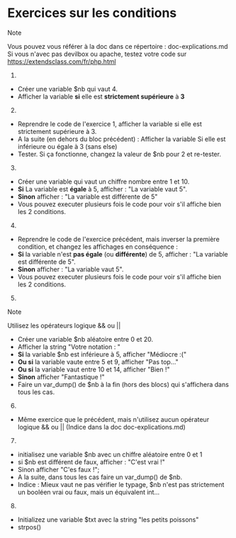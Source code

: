 # Exercices sur les conditions
> [!NOTE]
> Vous pouvez vous référer à la doc dans ce répertoire : doc-explications.md
> Si vous n'avec pas devilbox ou apache, testez votre code sur https://extendsclass.com/fr/php.html

1)
- Créer une variable $nb qui vaut 4.
- Afficher la variable **si** elle est **strictement supérieure** à **3**

2)
- Reprendre le code de l'exercice 1, afficher la variable si elle est strictement supérieure à 3.
- A la suite (en dehors du bloc précédent) : Afficher la variable Si elle est inférieure ou égale à 3 (sans else)
- Tester. Si ça fonctionne, changez la valeur de $nb pour 2 et re-tester.

3)
- Créer une variable qui vaut un chiffre nombre entre 1 et 10.
- **Si** La variable est **égale** à 5, afficher : "La variable vaut 5".
- **Sinon** afficher : "La variable est différente de 5"
- Vous pouvez executer plusieurs fois le code pour voir s'il affiche bien les 2 conditions.

4)
- Reprendre le code de l'exercice précédent, mais inverser la première condition, et changez les affichages en conséquence :
- **Si** la variable n'est **pas égale** (ou **différente**) de 5, afficher : "La variable est différente de 5".
- **Sinon** afficher : "La variable vaut 5".
- Vous pouvez executer plusieurs fois le code pour voir s'il affiche bien les 2 conditions.

5)
> [!NOTE]
> Utilisez les opérateurs logique && ou ||

- Créer une variable $nb aléatoire entre 0 et 20.
- Afficher la string "Votre notation : "
- **Si** la variable $nb est inférieure à 5, afficher "Médiocre :("
- **Ou si** la variable vaute entre 5 et 9, afficher "Pas top..."
- **Ou si** la variable vaut entre 10 et 14, afficher "Bien !"
- **Sinon** afficher "Fantastique !"
- Faire un var_dump() de $nb à la fin (hors des blocs) qui s'affichera dans tous les cas.

6)
- Même exercice que le précédent, mais n'utilisez aucun opérateur logique && ou || (Indice dans la doc doc-explications.md)

7)
- initialisez une variable $nb avec un chiffre aléatoire entre 0 et 1
- si $nb est différent de faux, afficher : "C'est vrai !"
- Sinon afficher "C'es faux !";
- A la suite, dans tous les cas faire un var_dump() de $nb.
- Indice : Mieux vaut ne pas vérifier le typage, $nb n'est pas strictement un booléen vrai ou faux, mais un équivalent int...

8)
- Initializez une variable $txt avec la string "les petits poissons"
- strpos()